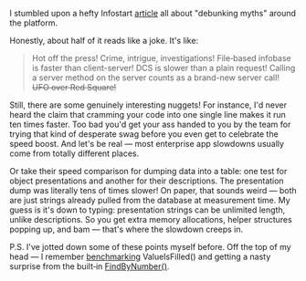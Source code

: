 ﻿I stumbled upon a hefty Infostart [article](https://infostart.ru/1c/articles/2434171/) all about "debunking myths" around the platform.

Honestly, about half of it reads like a joke. It's like:

> Hot off the press! Crime, intrigue, investigations! File‑based infobase is faster than client-server! DCS is slower than a plain request! Calling a server method on the server counts as a brand-new server call! <s>UFO over Red Square!</s>

Still, there are some genuinely interesting nuggets! For instance, I'd never heard the claim that cramming your code into one single line makes it run ten times faster. Too bad you'd get your ass handed to you by the team for trying that kind of desperate swag before you even get to celebrate the speed boost. And let's be real — most enterprise app slowdowns usually come from totally different places.

Or take their speed comparison for dumping data into a table: one test for object presentations and another for their descriptions. The presentation dump was literally tens of times slower! On paper, that sounds weird — both are just strings already pulled from the database at measurement time. My guess is it's down to typing: presentation strings can be unlimited length, unlike descriptions. So you get extra memory allocations, helper structures popping up, and bam — that's where the slowdown creeps in.

P.S. I've jotted down some of these points myself before. Off the top of my head — I remember [benchmarking](/notes/is-ref-empty) ValueIsFilled() and getting a nasty surprise from the built‑in [FindByNumber()](/notes/method-with-surprise).